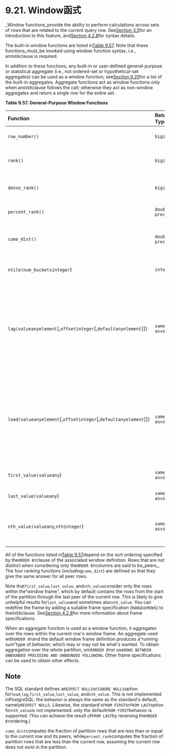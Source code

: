 # 9.21. Window函式

\_Window functions\_provide the ability to perform calculations across sets of rows that are related to the current query row. See[Section 3.5](https://www.postgresql.org/docs/10/static/tutorial-window.html)for an introduction to this feature, and[Section 4.2.8](https://www.postgresql.org/docs/10/static/sql-expressions.html#syntax-window-functions)for syntax details.

The built-in window functions are listed in[Table 9.57](https://www.postgresql.org/docs/10/static/functions-window.html#functions-window-table). Note that these functions\_must\_be invoked using window function syntax, i.e., an`OVER`clause is required.

In addition to these functions, any built-in or user-defined general-purpose or statistical aggregate \(i.e., not ordered-set or hypothetical-set aggregates\) can be used as a window function; see[Section 9.20](https://www.postgresql.org/docs/10/static/functions-aggregate.html)for a list of the built-in aggregates. Aggregate functions act as window functions only when an`OVER`clause follows the call; otherwise they act as non-window aggregates and return a single row for the entire set.

**Table 9.57. General-Purpose Window Functions**

| Function | Return Type | Description |
| :--- | :--- | :--- |
| `row_number()` | `bigint` | number of the current row within its partition, counting from 1 |
| `rank()` | `bigint` | rank of the current row with gaps; same as`row_number`of its first peer |
| `dense_rank()` | `bigint` | rank of the current row without gaps; this function counts peer groups |
| `percent_rank()` | `double precision` | relative rank of the current row: \(`rank`- 1\) / \(total partition rows - 1\) |
| `cume_dist()` | `double precision` | cumulative distribution: \(number of partition rows preceding or peer with current row\) / total partition rows |
| `ntile(num_bucketsinteger`\) | `integer` | integer ranging from 1 to the argument value, dividing the partition as equally as possible |
| `lag(valueanyelement`\[,`offsetinteger`\[,`defaultanyelement`\]\]\) | `same type asvalue` | returns`value`_\_evaluated at the row that is_`offset`_rows before the current row within the partition; if there is no such row, instead return_`default`_\(which must be of the same type as_`value`_\). Both_`offset`_and_`default`_are evaluated with respect to the current row. If omitted,_`offset`_defaults to 1 and_`default`\_to null |
| `lead(valueanyelement`\[,`offsetinteger`\[,`defaultanyelement`\]\]\) | `same type asvalue` | returns`value`_\_evaluated at the row that is_`offset`_rows after the current row within the partition; if there is no such row, instead return_`default`_\(which must be of the same type as_`value`_\). Both_`offset`_and_`default`_are evaluated with respect to the current row. If omitted,_`offset`_defaults to 1 and_`default`\_to null |
| `first_value(valueany`\) | `same type asvalue` | returns\_`value`\_evaluated at the row that is the first row of the window frame |
| `last_value(valueany`\) | `same type asvalue` | returns\_`value`\_evaluated at the row that is the last row of the window frame |
| `nth_value(valueany`,`nthinteger`\) | `same type asvalue` | returns`value`_\_evaluated at the row that is the_`nth`\_row of the window frame \(counting from 1\); null if no such row |

All of the functions listed in[Table 9.57](https://www.postgresql.org/docs/10/static/functions-window.html#functions-window-table)depend on the sort ordering specified by the`ORDER BY`clause of the associated window definition. Rows that are not distinct when considering only the`ORDER BY`columns are said to be_peers_. The four ranking functions \(including`cume_dist`\) are defined so that they give the same answer for all peer rows.

Note that`first_value`,`last_value`, and`nth_value`consider only the rows within the“window frame”, which by default contains the rows from the start of the partition through the last peer of the current row. This is likely to give unhelpful results for`last_value`and sometimes also`nth_value`. You can redefine the frame by adding a suitable frame specification \(`RANGE`or`ROWS`\) to the`OVER`clause. See[Section 4.2.8](https://www.postgresql.org/docs/10/static/sql-expressions.html#syntax-window-functions)for more information about frame specifications.

When an aggregate function is used as a window function, it aggregates over the rows within the current row's window frame. An aggregate used with`ORDER BY`and the default window frame definition produces a“running sum”type of behavior, which may or may not be what's wanted. To obtain aggregation over the whole partition, omit`ORDER BY`or use`ROWS BETWEEN UNBOUNDED PRECEDING AND UNBOUNDED FOLLOWING`. Other frame specifications can be used to obtain other effects.

## Note

The SQL standard defines a`RESPECT NULLS`or`IGNORE NULLS`option for`lead`,`lag`,`first_value`,`last_value`, and`nth_value`. This is not implemented inPostgreSQL: the behavior is always the same as the standard's default, namely`RESPECT NULLS`. Likewise, the standard's`FROM FIRST`or`FROM LAST`option for`nth_value`is not implemented: only the default`FROM FIRST`behavior is supported. \(You can achieve the result of`FROM LAST`by reversing the`ORDER BY`ordering.\)

`cume_dist`computes the fraction of partition rows that are less than or equal to the current row and its peers, while`percent_rank`computes the fraction of partition rows that are less than the current row, assuming the current row does not exist in the partition.

